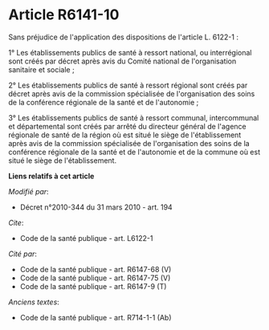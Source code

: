 # Article R6141-10

Sans préjudice de l'application des dispositions de l'article L. 6122-1 :

1° Les établissements publics de santé à ressort national, ou interrégional sont créés par décret après avis du Comité
national de l'organisation sanitaire et sociale ; 

2° Les établissements publics de santé à ressort régional sont créés par décret après avis de la commission spécialisée de
l'organisation des soins de la conférence régionale de la santé et de l'autonomie ; 

3° Les établissements publics de santé à ressort communal, intercommunal et départemental sont créés par arrêté du directeur
général de l'agence régionale de santé de la région où est situé le siège de l'établissement après avis de la commission
spécialisée de l'organisation des soins de la conférence régionale de la santé et de l'autonomie et de la commune où est
situé le siège de l'établissement.

**Liens relatifs à cet article**

_Modifié par_:

  - Décret n°2010-344 du 31 mars 2010 - art. 194

_Cite_:

  - Code de la santé publique - art. L6122-1

_Cité par_:

  - Code de la santé publique - art. R6147-68 (V)
  - Code de la santé publique - art. R6147-75 (V)
  - Code de la santé publique - art. R6147-9 (T)

_Anciens textes_:

  - Code de la santé publique - art. R714-1-1 (Ab)
